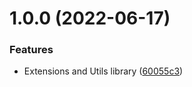 # 1.0.0 (2022-06-17)


### Features

* Extensions and Utils library ([60055c3](https://github.com/xDavidLeon/Hero-Library/commit/60055c33a5ee241bda973493926cde7d8c5c1d7d))
